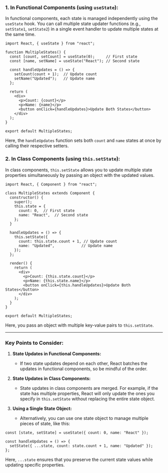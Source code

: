 ### **1. In Functional Components (using** `useState`**):**

In functional components, each state is managed independently using the `useState` hook. You can call multiple state updater functions (e.g., `setState1`, `setState2`) in a single event handler to update multiple states at the same time.

```
import React, { useState } from "react";

function MultipleStates() {
  const [count, setCount] = useState(0);     // First state
  const [name, setName] = useState("React"); // Second state

  const handleUpdates = () => {
    setCount(count + 1);  // Update count
    setName("Updated");   // Update name
  };

  return (
    <div>
      <p>Count: {count}</p>
      <p>Name: {name}</p>
      <button onClick={handleUpdates}>Update Both States</button>
    </div>
  );
}

export default MultipleStates;

```

Here, the `handleUpdates` function sets both `count` and `name` states at once by calling their respective setters.

### **2. In Class Components (using** `this.setState`**):**

In class components, `this.setState` allows you to update multiple state properties simultaneously by passing an object with the updated values.

```
import React, { Component } from "react";

class MultipleStates extends Component {
  constructor() {
    super();
    this.state = {
      count: 0,  // First state
      name: "React",  // Second state
    };
  }

  handleUpdates = () => {
    this.setState({
      count: this.state.count + 1, // Update count
      name: "Updated",            // Update name
    });
  };

  render() {
    return (
      <div>
        <p>Count: {this.state.count}</p>
        <p>Name: {this.state.name}</p>
        <button onClick={this.handleUpdates}>Update Both States</button>
      </div>
    );
  }
}

export default MultipleStates;

```

Here, you pass an object with multiple key-value pairs to `this.setState`.

---
### **Key Points to Consider:**

1. **State Updates in Functional Components:**
    
    - If two state updates depend on each other, React batches the updates in functional components, so be mindful of the order.
        
2. **State Updates in Class Components:**
    
    - State updates in class components are merged. For example, if the state has multiple properties, React will only update the ones you specify in `this.setState` without replacing the entire state object.
    
3. **Using a Single State Object:**

	- Alternatively, you can use one state object to manage multiple pieces of state, like this:

```
const [state, setState] = useState({ count: 0, name: "React" });

const handleUpdates = () => {
  setState({ ...state, count: state.count + 1, name: "Updated" });
};

```

Here, `...state` ensures that you preserve the current state values while updating specific properties.


